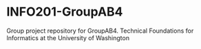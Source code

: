 # INFO201-GroupAB4
Group project repository for GroupAB4. Technical Foundations for Informatics at the University of Washington 
